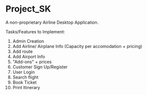 # Project_SK
A non-proprietary Airline Desktop Application. 

Tasks/Features to Implement:
1. Admin Creation
2. Add Airline/ Airplane Info (Capacity per accomodation + pricing)
3. Add route
4. Add Airport Info
5. "Add-ons" + prices
6. Customer Sign Up/Register
7. User Login
8. Search flight
9. Book Ticket
10. Print Itinerary

